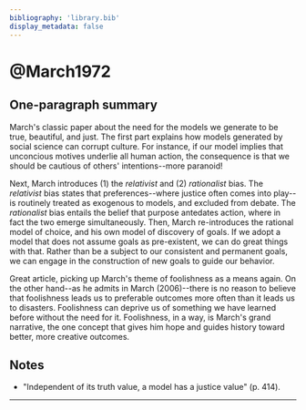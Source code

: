 ```yaml
---
bibliography: 'library.bib'
display_metadata: false
---
```


# @March1972

## One-paragraph summary

March's classic paper about the need for the models we generate to be true, beautiful, and just. The first part explains how models generated by social science can corrupt culture. For instance, if our model implies that unconcious motives underlie all human action, the consequence is that we should be cautious of others' intentions--more paranoid!

Next, March introduces (1) the _relativist_ and (2) _rationalist_ bias. The _relativist_ bias states that preferences--where justice often comes into play--is routinely treated as exogenous to models, and excluded from debate. The _rationalist_ bias entails the belief that purpose antedates action, where in fact the two emerge simultaneously. Then, March re-introduces the rational model of choice, and his own model of discovery of goals. If we adopt a model that does not assume goals as pre-existent, we can do great things with that. Rather than be a subject to our consistent and permanent goals, we can engage in the construction of new goals to guide our behavior.

Great article, picking up March's theme of foolishness as a means again. On the other hand--as he admits in March (2006)--there is no reason to believe that foolishness leads us to preferable outcomes more often than it leads us to disasters. Foolishness can deprive us of something we have learned before without the need for it. Foolishness, in a way, is March's grand narrative, the one concept that gives him hope and guides history toward better, more creative outcomes.

## Notes

* "Independent of its truth value, a model has a justice value" (p. 414).

---